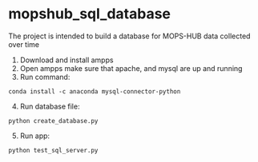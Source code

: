 # mopshub_sql_database
The project is intended to build a database for MOPS-HUB data collected over time
1. Download and install ampps
2. Open ampps make sure that apache, and mysql are up and running
3. Run command: 
```
conda install -c anaconda mysql-connector-python
```
4. Run database file: 
```
python create_database.py
```
5. Run app: 
```
python test_sql_server.py
```
